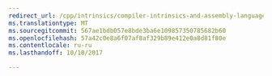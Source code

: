 ```yaml
---
redirect_url: /cpp/intrinsics/compiler-intrinsics-and-assembly-language
ms.translationtype: MT
ms.sourcegitcommit: 567ae1bdb057e8bde3ba6e109857350785682b60
ms.openlocfilehash: 57a42c0e8a6f07af8af329b89e412e0a8d81f80e
ms.contentlocale: ru-ru
ms.lasthandoff: 10/10/2017

---
```


